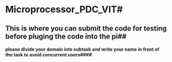 # Microprocessor_PDC_VIT#
## This is where you can submit the code for testing before pluging the code into the pi##
#### please divide your domain into subtask and write your name in front of the task to avoid concurrent users####
